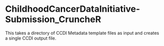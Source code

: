 # ChildhoodCancerDataInitiative-Submission_CruncheR
This takes a directory of CCDI Metadata template files as input and creates a single CCDI output file.
